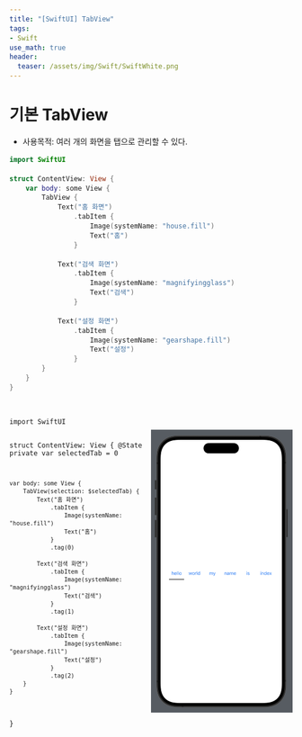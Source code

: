 ```yaml
---
title: "[SwiftUI] TabView"
tags: 
- Swift
use_math: true
header: 
  teaser: /assets/img/Swift/SwiftWhite.png
---
```


# 기본 TabView
- 사용목적: 여러 개의 화면을 탭으로 관리할 수 있다.
```swift
import SwiftUI

struct ContentView: View {
    var body: some View {
        TabView {
            Text("홈 화면")
                .tabItem {
                    Image(systemName: "house.fill")
                    Text("홈")
                }
            
            Text("검색 화면")
                .tabItem {
                    Image(systemName: "magnifyingglass")
                    Text("검색")
                }
            
            Text("설정 화면")
                .tabItem {
                    Image(systemName: "gearshape.fill")
                    Text("설정")
                }
        }
    }
}
```

<div style="display: flex; align-items: center;">
  <div style="flex: 1;">
    <pre>
      <code>
import SwiftUI

struct ContentView: View {
    @State private var selectedTab = 0

    var body: some View {
        TabView(selection: $selectedTab) {
            Text("홈 화면")
                .tabItem {
                    Image(systemName: "house.fill")
                    Text("홈")
                }
                .tag(0)

            Text("검색 화면")
                .tabItem {
                    Image(systemName: "magnifyingglass")
                    Text("검색")
                }
                .tag(1)

            Text("설정 화면")
                .tabItem {
                    Image(systemName: "gearshape.fill")
                    Text("설정")
                }
                .tag(2)
        }
    }
}
      </code>
    </pre>
  </div>
  <div style="flex: 1; text-align: center;">
    <img src="/assets/img/Animation.png" alt="TabView 예제" width="300">
  </div>
</div>
